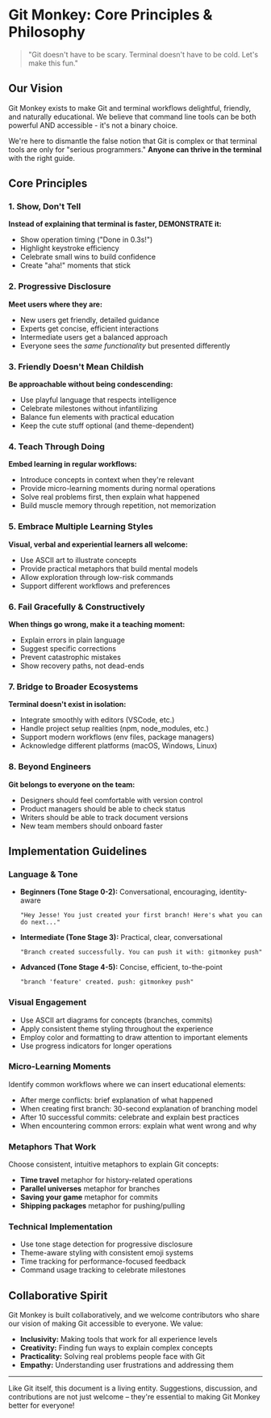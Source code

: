# Git Monkey: Core Principles & Philosophy

> "Git doesn't have to be scary. Terminal doesn't have to be cold. Let's make this fun." 

## Our Vision

Git Monkey exists to make Git and terminal workflows delightful, friendly, and naturally educational. We believe that command line tools can be both powerful AND accessible - it's not a binary choice.

We're here to dismantle the false notion that Git is complex or that terminal tools are only for "serious programmers." **Anyone can thrive in the terminal** with the right guide.

## Core Principles

### 1. Show, Don't Tell

**Instead of explaining that terminal is faster, DEMONSTRATE it:**
- Show operation timing ("Done in 0.3s!")
- Highlight keystroke efficiency
- Celebrate small wins to build confidence
- Create "aha!" moments that stick

### 2. Progressive Disclosure

**Meet users where they are:**
- New users get friendly, detailed guidance
- Experts get concise, efficient interactions 
- Intermediate users get a balanced approach
- Everyone sees the *same functionality* but presented differently

### 3. Friendly Doesn't Mean Childish

**Be approachable without being condescending:**
- Use playful language that respects intelligence
- Celebrate milestones without infantilizing
- Balance fun elements with practical education
- Keep the cute stuff optional (and theme-dependent)

### 4. Teach Through Doing

**Embed learning in regular workflows:**
- Introduce concepts in context when they're relevant
- Provide micro-learning moments during normal operations
- Solve real problems first, then explain what happened
- Build muscle memory through repetition, not memorization

### 5. Embrace Multiple Learning Styles

**Visual, verbal and experiential learners all welcome:**
- Use ASCII art to illustrate concepts
- Provide practical metaphors that build mental models
- Allow exploration through low-risk commands
- Support different workflows and preferences

### 6. Fail Gracefully & Constructively

**When things go wrong, make it a teaching moment:**
- Explain errors in plain language
- Suggest specific corrections
- Prevent catastrophic mistakes
- Show recovery paths, not dead-ends

### 7. Bridge to Broader Ecosystems 

**Terminal doesn't exist in isolation:**
- Integrate smoothly with editors (VSCode, etc.)
- Handle project setup realities (npm, node_modules, etc.)
- Support modern workflows (env files, package managers)
- Acknowledge different platforms (macOS, Windows, Linux)

### 8. Beyond Engineers

**Git belongs to everyone on the team:**
- Designers should feel comfortable with version control
- Product managers should be able to check status 
- Writers should be able to track document versions
- New team members should onboard faster

## Implementation Guidelines

### Language & Tone

- **Beginners (Tone Stage 0-2):** Conversational, encouraging, identity-aware
   ```
   "Hey Jesse! You just created your first branch! Here's what you can do next..."
   ```

- **Intermediate (Tone Stage 3):** Practical, clear, conversational
   ```
   "Branch created successfully. You can push it with: gitmonkey push"
   ```

- **Advanced (Tone Stage 4-5):** Concise, efficient, to-the-point
   ```
   "branch 'feature' created. push: gitmonkey push"
   ```

### Visual Engagement

- Use ASCII art diagrams for concepts (branches, commits)
- Apply consistent theme styling throughout the experience
- Employ color and formatting to draw attention to important elements
- Use progress indicators for longer operations

### Micro-Learning Moments

Identify common workflows where we can insert educational elements:

- After merge conflicts: brief explanation of what happened
- When creating first branch: 30-second explanation of branching model
- After 10 successful commits: celebrate and explain best practices
- When encountering common errors: explain what went wrong and why

### Metaphors That Work

Choose consistent, intuitive metaphors to explain Git concepts:

- **Time travel** metaphor for history-related operations
- **Parallel universes** metaphor for branches
- **Saving your game** metaphor for commits
- **Shipping packages** metaphor for pushing/pulling

### Technical Implementation

- Use tone stage detection for progressive disclosure
- Theme-aware styling with consistent emoji systems
- Time tracking for performance-focused feedback
- Command usage tracking to celebrate milestones

## Collaborative Spirit

Git Monkey is built collaboratively, and we welcome contributors who share our vision of making Git accessible to everyone. We value:

- **Inclusivity:** Making tools that work for all experience levels
- **Creativity:** Finding fun ways to explain complex concepts
- **Practicality:** Solving real problems people face with Git
- **Empathy:** Understanding user frustrations and addressing them

---

Like Git itself, this document is a living entity. Suggestions, discussion, and contributions are not just welcome – they're essential to making Git Monkey better for everyone!